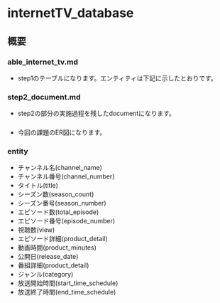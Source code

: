 # internetTV_database
## 概要
### able_internet_tv.md
- step1のテーブルになります。エンティティは下記に示したとおりです。
### step2_document.md
- step2の部分の実施過程を残したdocumentになります。
### 
- 今回の課題のER図になります。

### entity
- チャンネル名(channel_name)
- チャンネル番号(channel_number)
- タイトル(title)
- シーズン数(season_count)
- シーズン番号(season_number)
- エピソード数(total_episode)
- エピソード番号(episode_number)
- 視聴数(view)
- エピソード詳細(product_detail)
- 動画時間(product_minutes)
- 公開日(release_date)
- 番組詳細(product_detail)
- ジャンル(category)
- 放送開始時間(start_time_schedule)
- 放送終了時間(end_time_schedule)